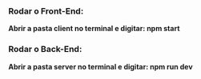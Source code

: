 <h3> Rodar o Front-End: </h3>
<p><b> Abrir a pasta client no terminal e digitar: npm start </b></p>

<h3> Rodar o Back-End: </h3>
<p><b> Abrir a pasta server no terminal e digitar: npm run dev </b></p>
